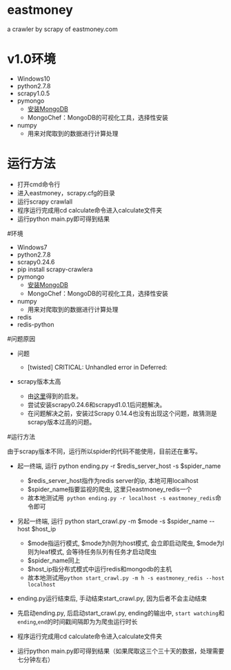 # eastmoney

a crawler by scrapy of eastmoney.com

# v1.0环境

+ Windows10
+ python2.7.8
+ scrapy1.0.5
+ pymongo
	+ [安装MongoDB](http://www.runoob.com/mongodb/mongodb-window-install.html)
	+ MongoChef：MongoDB的可视化工具，选择性安装
+ numpy
	+ 用来对爬取到的数据进行计算处理

# 运行方法

+ 打开cmd命令行
+ 进入eastmoney，scrapy.cfg的目录
+ 运行scrapy crawlall
+ 程序运行完成用cd calculate命令进入calculate文件夹
+ 运行python main.py即可得到结果

#环境

+ Windows7
+ python2.7.8
+ scrapy0.24.6
+ pip install scrapy-crawlera
+ pymongo
	+ [安装MongoDB](http://www.runoob.com/mongodb/mongodb-window-install.html)
	+ MongoChef：MongoDB的可视化工具，选择性安装
+ numpy
	+ 用来对爬取到的数据进行计算处理
+ redis
+ redis-python

#问题原因

+ 问题

	+ [twisted] CRITICAL: Unhandled error in Deferred:

+ scrapy版本太高

	+ 由[这里](https://github.com/scrapy/scrapyd/issues/110)得到的启发。
	+ 尝试安装scrapy0.24.6和scrapyd1.0.1后问题解决。
	+ 在问题解决之前，安装过Scrapy 0.14.4也没有出现这个问题，故猜测是scrapy版本过高的问题。

#运行方法

由于scrapy版本不同，运行所以spider的代码不能使用，目前还在重写。

+ 起一终端, 运行 python ending.py -r $redis_server_host -s $spider_name
	- $redis_server_host指作为redis server的ip, 本地可用localhost
	- $spider_name指要监视的爬虫, 这里只eastmoney_redis一个
	- 故本地测试用` python ending.py -r localhost -s eastmoney_redis`命令即可
+ 另起一终端, 运行 python start_crawl.py -m $mode -s $spider_name --host $host_ip
	- $mode指运行模式, $mode为h则为host模式, 会立即启动爬虫, $mode为l则为leaf模式, 会等待任务队列有任务才启动爬虫
	- $spider_name同上
	- $host_ip指分布式模式中运行redis和mongodb的主机
	- 故本地测试用`python start_crawl.py -m h -s eastmoney_redis --host localhost`
+ ending.py运行结束后, 手动结束start_crawl.py, 因为后者不会主动结束
+ 先启动ending.py, 后启动start_crawl.py, ending的输出中, `start watching`和`ending`,`end`的时间戳间隔即为为爬虫运行时长

+ 程序运行完成用cd calculate命令进入calculate文件夹
+ 运行python main.py即可得到结果（如果爬取这三个三十天的数据，处理需要七分钟左右）